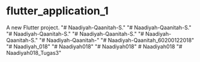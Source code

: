 # flutter_application_1

A new Flutter project.
"# Naadiyah-Qaanitah-S." 
"# Naadiyah-Qaanitah-S." 
"# Naadiyah-Qaanitah-S." 
"# Naadiyah-Qaanitah-S." 
"# Naadiyah-Qaanitah-S." 
"# Naadiyah-Qaanitah-" 
"# Naadiyah-Qaanitah_60200122018" 
"# Naadiyah_018" 
"# Naadiyah018" 
"# Naadiyah018" 
#   N a a d i y a h 0 1 8  
 "# Naadiyah018_Tugas3" 
